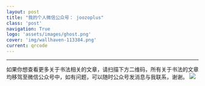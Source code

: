 ```yaml
---
layout: post
title: "我的个人微信公众号： joozoplus"
class: 'post'
navigation: True
logo: 'assets/images/ghost.png'
cover: 'img/wallhaven-113384.png'
current: qrcode
---
```


-----------
如果你想查看更多关于书法相关的文章，请扫描下方二维码，所有关于书法的文章均移驾至微信公众号中，如有问题，可以随时公众号发消息与我联系，谢谢。
<img src="{{ site.baseurl }}/assets/images/qrcode.jpg">